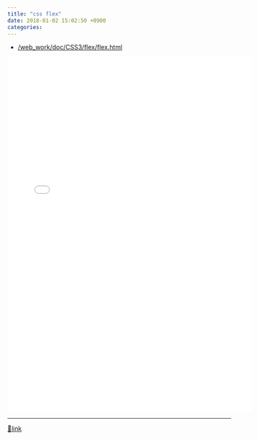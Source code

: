 ```yaml
---
title: "css flex"
date: 2018-01-02 15:02:50 +0900
categories: 
---
```

  

- [/web_work/doc/CSS3/flex/flex.html](/web_work/doc/CSS3/flex/flex.html "/web_work/doc/CSS3/flex/flex.html")

<iframe frameborder="0" height="800" src="/web_work/doc/CSS3/flex/flex.html" style="border-width: 0px;" width="550"></iframe>  


  ***
[🔗link](http://www.mins01.com/mh/tech/read/1128)